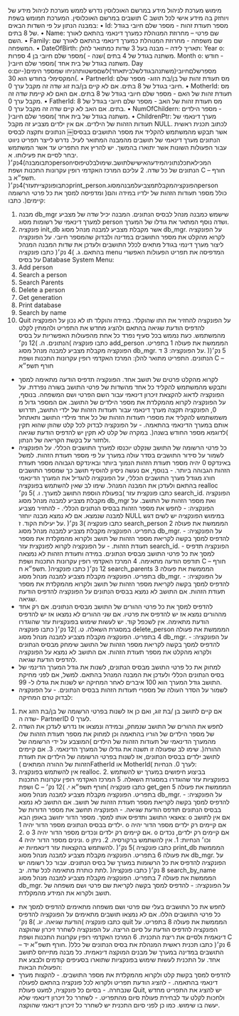 
מימוש מערכת לניהול מידע במרשם האוכלוסין
נדרש לממש מערכת לניהול מידע של תושבים במרשם האוכלוסין. המערכת תמומש בשפת C ויוחזק בה מידע אישי לכל תושב במבנה הנתון על פי השדות הבאים:
• Id: מספר תעודת זהות - מספר שלם חיובי בגודל של 8 בתים. • Name: שם פרטי – מחרוזת המנוהלת כמערך דינאמי בהתאם לאורך השם. • Family: שם משפחה - מחרוזת המנוהלת כמערך דינאמי בהתאם לאורך שם
המשפחה. • DateOfBirth: תאריך לידה – מבנה בעל 3 שדות כמתואר להלן:
Year o: שנה - )מספר שלם חיובי בן 4 ספרות( משתנה בגודל של 4 בתים. Month o: חודש - )מספר שלם חיובי( משתנה בגודל של בית אחד. Day o:יום-)מספרשלםחיובי(משתנהבגודלשלביתאחד)לשםפשטותהניחו
שמספר הימים המקסימלי בחודש הוא 30(.
• PartnerId: מס תעודת זהות של בן/בת הזוג- מספר שלם חיובי בגודל של 8 בתים.
אם לא קיים בן/בת זוג שדה זה מקבל ערך 0. • MotherId: מס תעודת זהות של האם - מספר שלם חיובי בגודל של 8 בתים. אם האם
לא קיימת שדה זה מקבל ערך 0. • FatherId: מס תעודת זהות של האב - מספר שלם חיובי בגודל של 8 בתים. אם האב
לא קיים שדה זה מקבל ערך 0. • NumOfChildern: מספר הילדים - )מספר שלם חיובי( משתנה בגודל של בית אחד. • ChildrenPtr: מערך דינאמי של תעודות הזהות של הילדים. אם אין ילדים מצביע זה
מקבל NULL.
לכתוב תכנית ראשית אשר תבקש מהמשתמש להקליד את מספר התושבים בבסיס￼
הנתונים ותקצה לבסיס הנתונים מערך דינאמי של תושבים מהמבנה המתואר לעיל. נדרש לייצר תפריט ניווט עבור הפעולות השונות אשר יתוארו בהמשך. יש להריץ את התפריט עד אשר המשתמש יבחר לסיים את פעילותו.
א. )4נק׳(כתבומבנהpersonהמכילאתכלנתוניהמידעהאישישלתושב.שימולבלטיפוסי הנתונים של כל שדה.
2
עליכם
המרכז האקדמי רופין עקרונות התכנות ושפת C – חורף תשפ״א
ב. )4נק׳(כתבופונקצייתעזרprint_person.הפונקציהמקבלתמצביעלמבנהמסוגperson ומדפיסה למסך את כל פרטי הרשומה )כולל מספר תעודות הזהות של ילדיו במידה והם קיימים(.
כתבו:
1. מבנה db_mgr שישמש כמבנה מנהל לבסיס הנתונים. המבנה יכיל שדה של
מצביע למערך דינאמי של רשומות מסוג person ושדה נוסף המתאר את גודלו של המערך.
2. פונקציה init_db אשר מקבלת מצביע למבנה מנהל מסוג db_mgr. על הפונקציה לקרוא מהקלט את מספר התושבים במדינה ולבדוק שהמספר חיובי. על הפונקציה ליצור מערך דינמי בגודל מתאים לכלל התושבים ולעדכן את
שדות המבנה המנהל בהתאם.
ג. )4 נק׳(
כתבו פונקציה menu המדפיסה את תפריט הפעולות האפשרי על בסיס
Database System Menu:
1. Add person
2. Search a person
3. Search Parents
4. Delete a person
5. Get generation
6. Print database
7. Search by name
8. Quit
על הפונקציה להחזיר את התו שהוקלד. במידה והוקלד תו לא נכון על הפונקציה להדפיס הודעת שגיאה בהתאם ולהציג מחדש את התפריט ולהמתין לקלט מהמשתמש.
כעת נממש בכל סעיף נפרד כל אחת מהפעולות האפשריות על בסיס הנתונים.
ה. )12 נק׳( כתבו פונקציה add_person המממשת את פעולה 1 בתפריט. הפונקציה מקבלת מצביע למבנה מנהל מסוג db_mgr. על הפונקציה:
3
ד. )5 נק׳( הנתונים. התפריט מתואר להלן:
המרכז האקדמי רופין עקרונות התכנות ושפת C – חורף תשפ״א
- לקרוא מהקלט פרטים של תושב אחד. הפונקציה תדפיס הודעה מתאימה למסך ותבקש מהמשתמש להקליד כל אחד מהשדות של פרטי התושב בשורה נפרדת. על
הפונקציה לדאוג להקצאת זיכרון דינאמי עבור השם הפרטי ושם המשפחה. בנוסף, על
הפונקציה לקרוא מהמקלדת את מספר הילדים של התושב. אם המספר גדול מ 0, הפונקציה תקצה מערך דינאמי עבור תעודות הזהות של ילדי התושב, תדרוש משמשתמש להקליד את מספרי תעודות הזהות של כל אחד מילדי התושב ותאתחל
אותם במערך הדינאמי בהתאמה. - על הפונקציה לבדוק לכל קלט שהוזן שהוא תקין )לדוגמא מספר החודש בשנה(.
במקרה של קלט לא תקין יש להדפיס הודעת שגיאה ולחזור על בקשת הקריאה של הנתון.
- כל פרטי הרשומה של התושב שנקלט יוכנסו למערך התושבים הכללי. על הפונקציה לשמור על סידור התושבים בסדר עולה במערך על פי מספר תעודת הזהות. למשל באינדקס 0 יהיה מספר תעודת הזהות הנמוך ביותר ובאינדקס הגבוהה מספר
תעודת הזהות הגבוהה ביותר. - בנוסף, אם נעשה ניסיון להוסיף תושב כך שמספר התושבים חורג מגודל מערך
התושבים הכללי, על הפונקציה להגדיל את המערך הדינאמי בהתאם ולעדכן את המבנה המנהל. שימו לב שאין להשתמש בפונקציה realloc בפעולת הוספת התושב למערך.
ו. )5 נק׳( כתבו פונקצית עזר search_id. הפונקציה מקבלת מצביע למבנה מנהל מסוג db_mgr ואת מספר הזהות של התושב. על הפונקציה: - לחפש את מספר הזהות בבסיס הנתונים הכללי. - להחזיר מצביע למבנה שנמצא. אם לא נמצא מבנה יוחזר NULL במימוש הפונקציה יש לשים דגש על יעילות הקוד.
ז. )3 נק׳( כתבו פונקציה search_person המממשת את פעולה 2 בתפריט. הפונקציה מקבלת מצביע למבנה מנהל מסוג db_mgr. על הפונקציה: - להדפיס למסך בקשה לקריאת מספר הזהות של תושב ולקרוא מהמקלדת את מספר
תעודת הזהות. - על הפונקציה לקרוא לפונקצית עזר search_id. - הפונקציה תדפיס למסך את כל פרטי התושב מבסיס הנתונים. במידה ותעודת הזהות
לא נמצאה תודפס הודעה מתאימה.
4
המרכז האקדמי רופין עקרונות התכנות ושפת C – חורף תשפ״א
ח. )12 נק׳( כתבו פונקציה search_parents המממשת את פעולה 3 בתפריט. הפונקציה מקבלת מצביע למבנה מנהל מסוג db_mgr. על הפונקציה: - להדפיס למסך בקשה לקריאת מספר הזהות של תושב ולקרוא מהמקלדת את מספר
תעודת הזהות. אם התושב לא נמצא בבסיס הנתונים על הפונקציה להדפיס הודעת שגיאה.
- להדפיס למסך את כל פרטי ההורים של התושב מבסיס הנתונים. אם רק אחד מההורים נמצא אז יש להדפיס את פרטיו. אם שני ההורים לא נמצאו אז יש להדפיס הודעת מתאימה.
אין לשכפל קוד. יש לעשות שימוש בפונקציות עזר שהוגדרו במסגרת השאלה.
ט. )12 נק׳( כתבו פונקציה delete_person המממשת את פעולה 4 בתפריט. הפונקציה מקבלת מצביע למבנה מנהל מסוג db_mgr. על הפונקציה: - להדפיס למסך בקשה לקריאת מספר הזהות של התושב שימחק מבסיס הנתונים
ולקרוא מהקלט את מספר תעודת הזהות. אם התושב לא נמצא על הפונקציה להדפיס הודעת שגיאה.
- למחוק את כל פרטי התושב מבסיס הנתונים, לשנות את גודל המערך הדינמי של בסיס הנתונים הכללי ולעדכן את המבנה המנהל בהתאם. למשל, אם לפני מחיקת התושב גודל המערך הוא 100 איברים לאחר המחיקה יש לשנות את גודלו ל- 99.
- לשמור על הסדר העולה של מספרי תעודות הזהות בבסיס הנתונים. - על הפונקציה לבדוק טרם המחיקה:
1. אם קיים לתושב בן /בת זוג, ואם כן אז לשנות בפרטי הרשומה של בן/בת הזוג את שדה ה- PartnerID לערך 0.
2. לחפש את ההורים של התושב שנמחק, ובמידה ונמצאו אז נדרש לעדכן את השדה של מספר הילדים של הוריו בהתאמה וכן למחוק את מספר תעודת הזהות שלו
מהמערך הדינאמי של תעודות הזהות של הילדים )המוצבע על ידי הרשומה של
ההורה(. שימו לב שפעולה זו תשנה את גודלו של המערך הדינאמי. 3. אם קיימים לתושב ילדים בבסיס הנתונים, אז לשנות בפרטי הרשומה של הילדים
את תעודת הזהות של ההורה המתאים )FatherId או MotherId( לערך 0. הנחיות:
1. אין להשתמש בפונקציה realloc. 2. בביצוע חיפושים במערך יש להשתמש בפונקציות עזר שהוגדרו במסגרת השאלה.
5
המרכז האקדמי רופין עקרונות התכנות ושפת C – חורף תשפ״א
י. )12 נק׳( כתבו פונקציה get_gen המממשת את פעולה 5 בתפריט. הפונקציה מקבלת מצביע למבנה מנהל מסוג db_mgr. על הפונקציה: - להדפיס למסך בקשה לקריאת מספר תעודת הזהות של תושב. אם התושב לא נמצא
בבסיס הנתונים תודפס הודעת שגיאה. - הפונקציה תחשב את מספר הדורות של צאצאי התושב ותדפיס אותו למסך. מספר
הדור יחושב באופן הבא: o אם אין לתושב ילדים בבסיס הנתונים מספר הדור יהיה 1.
o אם קיימים רק ילדים מספר הדור יהיה 2.
o אם קיימים רק ילדים ונכדים מספר הדור יהיה 3.
o אם קיימים רק ילדים, נכדים ונינים מספר הדור יהיה 4. o וכו׳
הנחיות: 1. אין להשתמש ברקורסיה. 2. ניתן להשתמש בהקצאות עזר דינאמיות
יא. )5 נק׳( כתבו פונקציה print_db המממשת את פעולה 6 בתפריט. הפונקציה מקבלת מצביע למבנה מנהל מסוג db_mgr. על הפונקציה להדפיס את כל הרשומות במערך של בסיס הנתונים. עבור כל רשומה יש לתת כותרת מתאימה לכל שדה.
יב. )8 נק׳( כתבו פונקציה search_by_name המממשת את פעולה 7 בתפריט. הפונקציה מקבלת מצביע למבנה מנהל מסוג db_mgr. על הפונקציה: - להדפיס למסך בקשה לקריאת שם פרטי ושם משפחה של תושב ולקרוא את המידע
מהמקלדת.
- לחפש את כל התושבים בעלי שם פרטי ושם משפחה מתאימים להדפיס למסך את כל
פרטי התושבים הללו. אם לא נמצאו תושבים מתאימים על הפונקציה להדפיס הודעת שגיאה.
יג. )8 נק׳( כתבו פונקציה quit המממשת את פעולה 8 בתפריט. על הפונקציה להדפיס הודעת על סיום הריצה. על הפונקציה לשחרר זיכרון שהוקצה דינאמית ולסיים את ריצת התכנית.
6
המרכז האקדמי רופין עקרונות התכנות ושפת C – חורף תשפ״א
יד. )6 נק׳( כתבו תכנית ראשית המנהלת את בסיס הנתונים של כלל התושבים במדינה במערך של מבנים המוקצה דינאמית. כל מבנה מתייחס לתושב אחד. על התכנית לעשות שימוש בפונקציות שתוארו בסעיפים קודמים ולבצע את הפעולות הבאות:
- להדפיס למסך בקשת קלט ולקרוא מהמקלדת את מספר התושבים. - להקצות מערך דינאמי בהתאמה. - להציג הודעת תפריט ולקרוא לכל פונקציה בהתאם לפעולה שנבחרה. - בסיום כל פונקציה, למעט פעולת Quit, יש להציג את התפריט מחדש ולחכות לקלט
עד לבחירת פעולת סיום מהתפריט. - לשחרר כל זיכרון דינאמי שלא יעשה בו שימוש. כמו כן לפני סיום התכנית יש לשחרר
כל זיכרון דינאמי שהוקצה.
